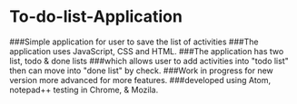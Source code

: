 # To-do-list-Application
###Simple application for user to save the list of activities
###The application uses  JavaScript, CSS and HTML.
###The application has two list, todo & done lists 
###which allows user to add activities into "todo list" then can move into "done list" by check.
###Work in progress for new version more advanced for more features.
###developed using Atom, notepad++ testing in Chrome, & Mozila.


